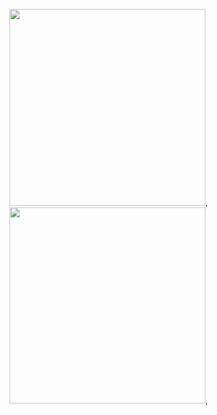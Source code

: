 <p>
  <img src ="https://github.com/shitalchauhan769/reexam/assets/155465990/0545b91f-d856-4678-8385-953d82a898a6"width=350"height=1000"/>,
  <img src ="https://github.com/shitalchauhan769/reexam/assets/155465990/4349faec-aaf2-4872-b9ce-6bf0495ab345"width=350"height=1000"/>,
</p>

